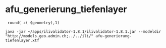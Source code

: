 # afu_generierung_tiefenlayer

```
 round( z( $geometry),1)
```

```
java -jar ~/apps/ilivalidator-1.8.1/ilivalidator-1.8.1.jar --modeldir "http://models.geo.admin.ch;../../ili/" afu-generierung-tiefenlayer.xtf
```